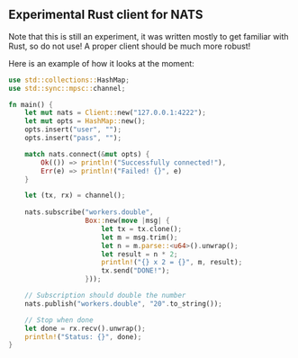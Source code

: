 Experimental Rust client for NATS
---------------------------------

Note that this is still an experiment, it was written mostly to get
familiar with Rust, so do not use!  A proper client should be much more robust!

Here is an example of how it looks at the moment:

```rust
use std::collections::HashMap;
use std::sync::mpsc::channel;

fn main() {
    let mut nats = Client::new("127.0.0.1:4222");
    let mut opts = HashMap::new();
    opts.insert("user", "");
    opts.insert("pass", "");

    match nats.connect(&mut opts) {
        Ok(()) => println!("Successfully connected!"),
        Err(e) => println!("Failed! {}", e)
    }

    let (tx, rx) = channel();
    
    nats.subscribe("workers.double",
                   Box::new(move |msg| {
                       let tx = tx.clone();
                       let m = msg.trim();
                       let n = m.parse::<u64>().unwrap();
                       let result = n * 2;
                       println!("{} x 2 = {}", m, result);
                       tx.send("DONE!");
                   }));

    // Subscription should double the number
    nats.publish("workers.double", "20".to_string());

    // Stop when done
    let done = rx.recv().unwrap();
    println!("Status: {}", done);
}
```
